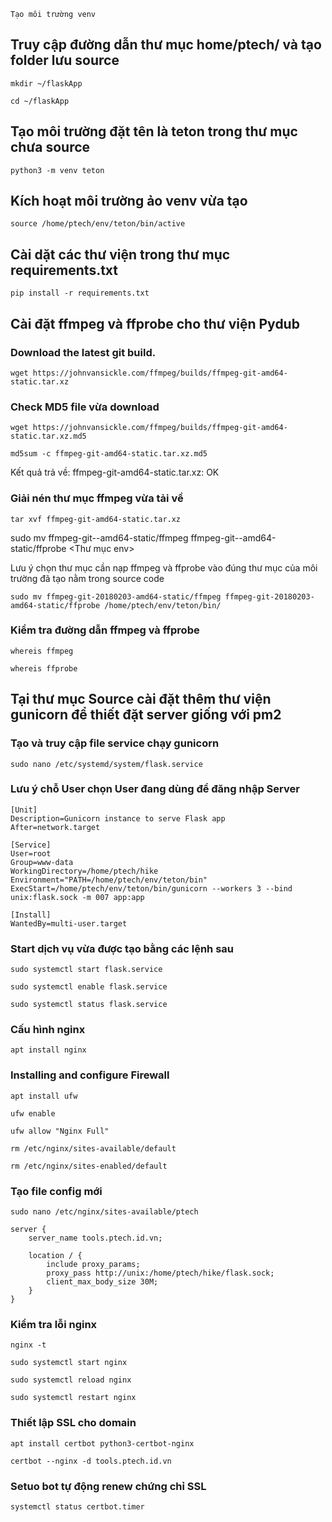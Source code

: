 ```
Tạo môi trường venv
```
## Truy cập đường dẫn thư mục home/ptech/ và tạo folder lưu source

```
mkdir ~/flaskApp
```

```
cd ~/flaskApp
```
## Tạo môi trường đặt tên là teton trong thư mục chưa source

```
python3 -m venv teton
```

## Kích hoạt môi trường ảo venv vừa tạo
```
source /home/ptech/env/teton/bin/active
```
## Cài dặt các thư viện trong thư mục requirements.txt
```
pip install -r requirements.txt
```
## Cài đặt ffmpeg và ffprobe cho thư viện Pydub

### Download the latest git build.

```
wget https://johnvansickle.com/ffmpeg/builds/ffmpeg-git-amd64-static.tar.xz

```

### Check MD5 file vừa download

```
wget https://johnvansickle.com/ffmpeg/builds/ffmpeg-git-amd64-static.tar.xz.md5

```

```
md5sum -c ffmpeg-git-amd64-static.tar.xz.md5

```
Kết quả trả về: ffmpeg-git-amd64-static.tar.xz: OK

### Giải nén thư mục ffmpeg vừa tải về


```
tar xvf ffmpeg-git-amd64-static.tar.xz
```

sudo mv ffmpeg-git-<version>-amd64-static/ffmpeg ffmpeg-git-<version>-amd64-static/ffprobe <Thư mục env>

Lưu ý chọn thư mục cần nạp ffmpeg và ffprobe vào đúng thư mục của môi trường đã tạo nằm trong source code

```
sudo mv ffmpeg-git-20180203-amd64-static/ffmpeg ffmpeg-git-20180203-amd64-static/ffprobe /home/ptech/env/teton/bin/
```

### Kiểm tra đường dẫn ffmpeg và ffprobe

```
whereis ffmpeg

whereis ffprobe

```


## Tại thư mục Source cài đặt thêm thư viện gunicorn để thiết đặt server giống với pm2


### Tạo và truy cập file service chạy gunicorn

```
sudo nano /etc/systemd/system/flask.service

```
### Lưu ý chỗ User chọn User đang dùng để đăng nhập Server

```
[Unit]
Description=Gunicorn instance to serve Flask app
After=network.target

[Service]
User=root
Group=www-data
WorkingDirectory=/home/ptech/hike
Environment="PATH=/home/ptech/env/teton/bin"
ExecStart=/home/ptech/env/teton/bin/gunicorn --workers 3 --bind unix:flask.sock -m 007 app:app

[Install]
WantedBy=multi-user.target
```

### Start dịch vụ vừa được tạo bằng các lệnh sau

```
sudo systemctl start flask.service

sudo systemctl enable flask.service

sudo systemctl status flask.service

```


### Cấu hình nginx

```
apt install nginx
```
### Installing and configure Firewall

```
apt install ufw
```

```
ufw enable
```

```
ufw allow "Nginx Full"
```


```
rm /etc/nginx/sites-available/default
```

```
rm /etc/nginx/sites-enabled/default
```

### Tạo file config mới

```
sudo nano /etc/nginx/sites-available/ptech
```

```
server {
    server_name tools.ptech.id.vn;

    location / {
        include proxy_params;
        proxy_pass http://unix:/home/ptech/hike/flask.sock;
        client_max_body_size 30M;
    }
}

```

### Kiểm tra lỗi nginx

```
nginx -t
```

```
sudo systemctl start nginx
```

```
sudo systemctl reload nginx
```

```
sudo systemctl restart nginx
```


### Thiết lập SSL cho domain

```
apt install certbot python3-certbot-nginx
```

```
certbot --nginx -d tools.ptech.id.vn
```

### Setuo bot tự động renew chứng chỉ SSL

```
systemctl status certbot.timer
```
















